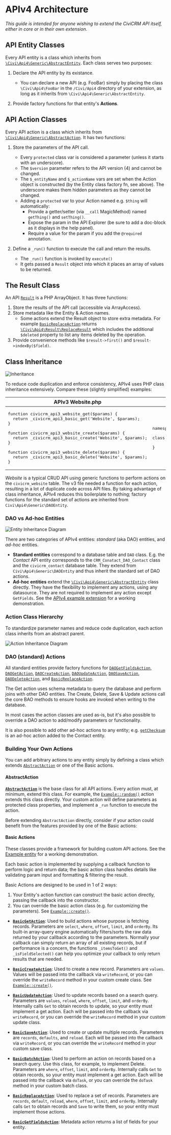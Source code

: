 # APIv4 Architecture

*This guide is intended for anyone wishing to extend the CiviCRM API itself, either in core or in their own extension.*

## API Entity Classes

Every API entity is a class which inherits from [`\Civi\Api4\Generic\AbstractEntity`]((https://github.com/civicrm/civicrm-core/blob/master/Civi/Api4/Generic/AbstractEntity.php)). Each class serves two purposes:

1.  Declare the API entity by its existance.
    - You can declare a new API (e.g. FooBar) simply by placing the class `\Civi\Api4\FooBar` in the `/Civi/Api4` directory of your extension, as long as it inherits from `\Civi\Api4\Generic\AbstractEntity`.
    
2.  Provide factory functions for that entity's **Actions**.

## API Action Classes

Every API action is a class which inherits from [`\Civi\Api4\Generic\AbstractAction`]((https://github.com/civicrm/civicrm-core/blob/master/Civi/Api4/Generic/AbstractAction.php)). It has two functions:

1.  Store the parameters of the API call.
    - Every `protected` class var is considered a parameter (unless it starts with an underscore).
    - The `$version` parameter refers to the API version (4) and cannot be changed.
    - The `$_entityName` and `$_actionName` vars are set when the Action object is constructed (by the Entity class factory fn, see above). The underscore makes them hidden parameters as they cannot be changed. 
    - Adding a `protected` var to your Action named e.g. `$thing` will automatically:
        - Provide a getter/setter (via `__call` MagicMethod) named `getThing()` and `setThing()`.
        - Expose the param in the API Explorer (be sure to add a doc-block as it displays in the help panel).
        - Require a value for the param if you add the `@required` annotation.

2.  Define a `_run()` function to execute the call and return the results.
    - The `_run()` function is invoked by `execute()`
    - It gets passed a `Result` object into which it places an array of values to be returned.
    
## The Result Class

An API [`Result`](https://github.com/civicrm/civicrm-core/blob/master/Civi/Api4/Generic/Result.php) is a PHP ArrayObject. It has three functions:

1.  Store the results of the API call (accessible via ArrayAccess).
2.  Store metadata like the Entity & Action names.
    - Some actions extend the Result object to store extra metadata. For example [`BasicReplaceAction`](https://github.com/civicrm/civicrm-core/blob/master/Civi/Api4/Generic/BasicReplaceAction.php) returns [`\Civi\Api4\Result\ReplaceResult`](https://github.com/civicrm/civicrm-core/blob/master/Civi/Api4/Result/ReplaceResult.php) which includes the additional `$deleted` property to list any items deleted by the operation.
3.  Provide convenience methods like `$result->first()` and `$result->indexBy($field)`.

## Class Inheritance

![Inheritance](/img/inheritance-community-chest.jpg)

To reduce code duplication and enforce consistency, APIv4 uses PHP class inheritance extensively.
Compare these (slightly simplified) examples:

<!-- Would be nice if Markdown made it easier to do side-by-side comparison... -->
<table>
  <thead>
    <tr>
      <th>APIv3 Website.php</th>
      <th>APIv4 Website.php</th>
    </tr>
  </thead>
  <tbody>
    <tr>
<td>

<pre class="codehilite">
function civicrm_api3_website_get($params) {
  return _civicrm_api3_basic_get('Website', $params);
}

function civicrm_api3_website_create($params) {
  return _civicrm_api3_basic_create('Website', $params);
}

function civicrm_api3_website_delete($params) {
  return _civicrm_api3_basic_delete('Website', $params);
}
</pre>
</td>
<td>

<pre class="codehilite">
namespace Civi\Api4;

class Website extends Generic\DAOEntity {

}
</pre>
</td>
    </tr>
  </tbody>
</table>

*Website* is a typical CRUD API using generic functions to perform actions on the `civicrm_website` table.
The v3 file needed a function for each action, resulting in a lot of duplicate code across API files.
By taking advantage of class inheritance, APIv4 reduces this boilerplate to nothing; factory functions for the standard set of actions are inherited from `Civi\Api4\Generic\DAOEntity`.


### DAO vs Ad-hoc Entities

![Entity Inheritance Diagram](/img/APIv4-entity-inheritance.svg)

There are two categories of APIv4 entities: *standard* (aka DAO) entities, and *ad-hoc* entities.

- **Standard entities** correspond to a database table and `DAO` class. E.g. the *Contact* API entity corresponds to the
`CRM_Conatact_DAO_Contact` class and the `civicrm_contact` database table. They extend from `Civi\Api4\Generic\DAOEntity` and thus inherit the standard set of DAO actions. 
- **Ad-hoc entities** extend the [`\Civi\Api4\Generic\AbstractEntity`](https://github.com/civicrm/civicrm-core/blob/master/Civi/Api4/Generic/AbstractEntity.php) class directly. They have the flexibility to implement any actions, using any datasource.
  They are not required to implement any action except `GetFields`.
  See the [APIv4 example extension](https://lab.civicrm.org/extensions/api4example/) for a working demonstration.
  
### Action Class Hierarchy

To standardize parameter names and reduce code duplication, each action class inherits from an abstract parent.

![Action Inheritance Diagram](/img/APIv4-action-inheritance.svg)

### DAO (standard) Actions

All standard entities provide factory functions for
[`DAOGetFieldsAction`](https://github.com/civicrm/civicrm-core/blob/master/Civi/Api4/Generic/DAOGetFieldsAction.php),
[`DAOGetAction`](https://github.com/civicrm/civicrm-core/blob/master/Civi/Api4/Generic/DAOGetAction.php),
[`DAOCreateAction`](https://github.com/civicrm/civicrm-core/blob/master/Civi/Api4/Generic/DAOCreateAction.php),
[`DAOUpdateAction`](https://github.com/civicrm/civicrm-core/blob/master/Civi/Api4/Generic/DAOUpdateAction.php),
[`DAOSaveAction`](https://github.com/civicrm/civicrm-core/blob/master/Civi/Api4/Generic/DAOSaveAction.php),
[`DAODeleteAction`](https://github.com/civicrm/civicrm-core/blob/master/Civi/Api4/Generic/DAODeleteAction.php), and
[`BasicReplaceAction`](https://github.com/civicrm/civicrm-core/blob/master/Civi/Api4/Generic/BasicReplaceAction.php).

The Get action uses schema metadata to query the database and perform joins with other DAO entities. The Create, Delete, Save & Update actions call the core BAO methods to ensure hooks are invoked when writing to the database. 

In most cases the action classes are used as-is, but it's also possible to override a DAO action to add/modify parameters or functionality.

It is also possible to add other ad-hoc actions to any entity;
e.g. [`getChecksum`](https://github.com/civicrm/civicrm-core/blob/master/Civi/Api4/Action/Contact/GetChecksum.php) is an ad-hoc action added to the Contact entity.

### Building Your Own Actions

You can add arbitrary actions to any entity simply by defining a class which extends [`AbstractAction`](https://github.com/civicrm/civicrm-core/blob/master/Civi/Api4/Generic/AbstractAction.php)
or one of the Basic actions.

#### AbstractAction

[**`AbstractAction`**](https://github.com/civicrm/civicrm-core/blob/master/Civi/Api4/Generic/AbstractAction.php)
is the base class for all API actions. Every action must, at minimum, extend this class.
For example, the [`Example::random()`]() action extends this class directly.
Your custom action will define parameters as protected class properties, and implement a `_run` function to execute the action.

Before extending `AbstractAction` directly, consider if your action could benefit from the features provided by one of the Basic actions:

#### Basic Actions

These classes provide a framework for building custom API actions. 
See the [Example entity](https://lab.civicrm.org/extensions/api4example/) for a working demonstration.

Each basic action is implemented by supplying a callback function to perform logic and return data;
the basic action class handles details like validating param input and formatting & filtering the result.

Basic Actions are designed to be used in 1 of 2 ways:

1. Your Entity's action function can construct the basic action directly, passing the callback into the constructor.
2. You can override the basic action class (e.g. for customizing the parameters). See [`Example::create()`](https://lab.civicrm.org/extensions/api4example/blob/master/Civi/Api4/Action/Example/Create.php).

- [**`BasicGetAction`**](https://github.com/civicrm/civicrm-core/blob/master/Civi/Api4/Generic/BasicGetAction.php):
  Used to build actions whose purpose is fetching records. Parameters are `select`, `where`, `offset`, `limit`, and `orderBy`.
  Its built-in array-query engine automatically filters/sorts the raw data returned by your callback according to the parameters.
  Normally your callback can simply return an array of all existing records, but if performance is a concern, the functions `_itemsToGet()` and `_isFieldSelected()` can help you optimize your callback to only return results that are needed.
  
- [**`BasicCreateAction`**](https://github.com/civicrm/civicrm-core/blob/master/Civi/Api4/Generic/BasicCreateAction.php): 
  Used to create a new record. Parameters are `values`. Values will be passed into the callback via `writeRecord`, or you can override the `writeRecord` method in your custom create class.
  See [`Example::create()`](https://lab.civicrm.org/extensions/api4example/blob/master/Civi/Api4/Action/Example/Create.php).

- [**`BasicUpdateAction`**](https://github.com/civicrm/civicrm-core/blob/master/Civi/Api4/Generic/BasicUpdateAction.php): 
  Used to update records based on a search query. Parameters are `values`, `reload`, `where`, `offset`, `limit`, and `orderBy`.
  Internally calls `Get` to obtain records to update, so your entity must implement a get action.
  Each will be passed into the callback via `writeRecord`, or you can override the `writeRecord` method in your custom update class.

- [**`BasicSaveAction`**](https://github.com/civicrm/civicrm-core/blob/master/Civi/Api4/Generic/BasicSaveAction.php): 
  Used to create or update multiple records. Parameters are `records`, `defaults`, and `reload`.
  Each will be passed into the callback via `writeRecord`, or you can override the `writeRecord` method in your custom save class.

- [**`BasicBatchAction`**](https://github.com/civicrm/civicrm-core/blob/master/Civi/Api4/Generic/BasicBatchAction.php): 
  Used to perform an action on records based on a search query. Use this class, for example, to implement Delete.
  Parameters are `where`, `offset`, `limit`, and `orderBy`.
  Internally calls `Get` to obtain records, so your entity must implement a get action.
  Each will be passed into the callback via `doTask`, or you can override the `doTask` method in your custom batch class.
  
- [**`BasicReplaceAction`**](https://github.com/civicrm/civicrm-core/blob/master/Civi/Api4/Generic/BasicReplaceAction.php): 
  Used to replace a set of records. Parameters are `records`, `default`, `reload`, `where`, `offset`, `limit`, and `orderBy`.
  Internally calls `Get` to obtain records and `Save` to write them, so your entity must implement those actions.
  
- [**`BasicGetFieldsAction`**](https://github.com/civicrm/civicrm-core/blob/master/Civi/Api4/Generic/BasicGetFieldsAction.php): 
  Metadata action returns a list of fields for your entity.
